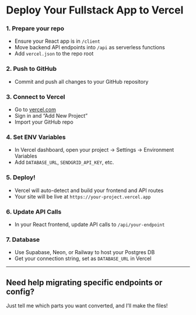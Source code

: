 # Deploy Your Fullstack App to Vercel

### 1. Prepare your repo

- Ensure your React app is in `/client`
- Move backend API endpoints into `/api` as serverless functions
- Add `vercel.json` to the repo root

### 2. Push to GitHub

- Commit and push all changes to your GitHub repository

### 3. Connect to Vercel

- Go to [vercel.com](https://vercel.com)
- Sign in and “Add New Project”
- Import your GitHub repo

### 4. Set ENV Variables

- In Vercel dashboard, open your project → Settings → Environment Variables
- Add `DATABASE_URL`, `SENDGRID_API_KEY`, etc.

### 5. Deploy!

- Vercel will auto-detect and build your frontend and API routes
- Your site will be live at `https://your-project.vercel.app`

### 6. Update API Calls

- In your React frontend, update API calls to `/api/your-endpoint`

### 7. Database

- Use Supabase, Neon, or Railway to host your Postgres DB
- Get your connection string, set as `DATABASE_URL` in Vercel

---

## Need help migrating specific endpoints or config?  
Just tell me which parts you want converted, and I’ll make the files!